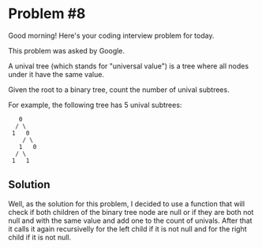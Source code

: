 # Problem #8  

Good morning! Here's your coding interview problem for today.  

This problem was asked by Google.  

A unival tree (which stands for "universal value") is a tree where all nodes under it have the same value.  

Given the root to a binary tree, count the number of unival subtrees.  

For example, the following tree has 5 unival subtrees:  

```text
   0
  / \
 1   0
    / \
   1   0
  / \
 1   1
```

## Solution

Well, as the solution for this problem, I decided to use a function that will check if both children of the binary tree node are null or if they are both not null and with the same value and add one to the count of univals. After that it calls it again recursivelly for the left child if it is not null and for the right child if it is not null.  
